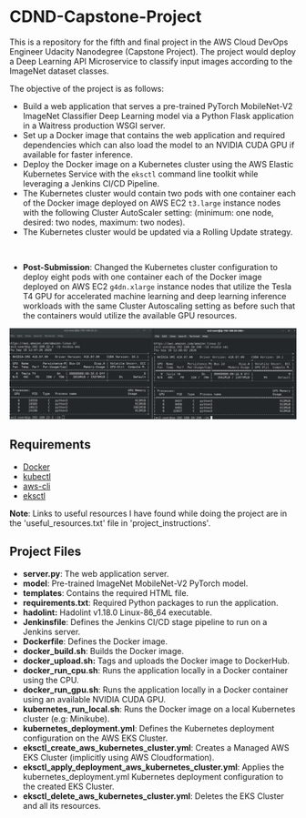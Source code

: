 # CDND-Capstone-Project

This is a repository for the fifth and final project in the AWS Cloud DevOps Engineer Udacity Nanodegree (Capstone Project). The project would deploy a Deep Learning API Microservice to classify input images according to the ImageNet dataset classes.

The objective of the project is as follows:
* Build a web application that serves a pre-trained PyTorch MobileNet-V2 ImageNet Classifier Deep Learning model via a Python Flask application in a Waitress production WSGI server.
* Set up a Docker image that contains the web application and required dependencies which can also load the model to an NVIDIA CUDA GPU if available for faster inference.
* Deploy the Docker image on a Kubernetes cluster using the AWS Elastic Kubernetes Service with the `eksctl` command line toolkit while leveraging a Jenkins CI/CD Pipeline.
* The Kubernetes cluster would contain two pods with one container each of the Docker image deployed on AWS EC2 `t3.large` instance nodes with the following Cluster AutoScaler setting: (minimum: one node, desired: two nodes, maximum: two nodes).
* The Kubernetes cluster would be updated via a Rolling Update strategy.

&nbsp;

* __Post-Submission__: Changed the Kubernetes cluster configuration to deploy eight pods with one container each of the Docker image deployed on AWS EC2 `g4dn.xlarge` instance nodes that utilize the Tesla T4 GPU for accelerated machine learning and deep learning inference workloads with the same Cluster Autoscaling setting as before such that the containers would utilize the available GPU resources.

![GPU utilization screenshot](screenshots/7-post-submission-gpu-utilization-kubernetes.png "GPU utilization screenshot")


## Requirements
* [Docker](https://docs.docker.com/get-docker/)
* [kubectl](https://kubernetes.io/docs/tasks/tools/install-kubectl/)
* [aws-cli](https://aws.amazon.com/cli/)
* [eksctl](https://docs.aws.amazon.com/eks/latest/userguide/getting-started-eksctl.html)

__Note__: Links to useful resources I have found while doing the project are in the 'useful_resources.txt' file in 'project_instructions'.

## Project Files
* __server.py__: The web application server.
* __model__: Pre-trained ImageNet MobileNet-V2 PyTorch model.
* __templates__: Contains the required HTML file.
* __requirements.txt__: Required Python packages to run the application.
* __hadolint:__ Hadolint v1.18.0 Linux-86_64 executable.
* __Jenkinsfile__: Defines the Jenkins CI/CD stage pipeline to run on a Jenkins server.
* __Dockerfile__: Defines the Docker image.
* __docker_build.sh__: Builds the Docker image.
* __docker_upload.sh:__ Tags and uploads the Docker image to DockerHub.
* __docker_run_cpu.sh__: Runs the application locally in a Docker container using the CPU.
* __docker_run_gpu.sh__: Runs the application locally in a Docker container using an available NVIDIA CUDA GPU.
* __kubernetes_run_local.sh__: Runs the Docker image on a local Kubernetes cluster (e.g: Minikube).
* __kubernetes_deployment.yml__: Defines the Kubernetes deployment configuration on the AWS EKS Cluster.
* __eksctl_create_aws_kubernetes_cluster.yml__: Creates a Managed AWS EKS Cluster (implicitly using AWS Cloudformation).
* __eksctl_apply_deployment_aws_kubernetes_cluster.yml__: Applies the kubernetes_deployment.yml Kubernetes deployment configuration to the created EKS Cluster.
* __eksctl_delete_aws_kubernetes_cluster.yml__: Deletes the EKS Cluster and all its resources.

